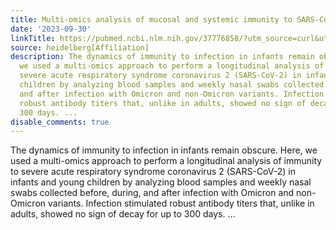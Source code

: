 ```yaml
---
title: Multi-omics analysis of mucosal and systemic immunity to SARS-CoV-2 after birth
date: '2023-09-30'
linkTitle: https://pubmed.ncbi.nlm.nih.gov/37776858/?utm_source=curl&utm_medium=rss&utm_campaign=pubmed-2&utm_content=1FakS-2QOkCT8HsMOQP1bCRQ4YzyumYOmxmF0moLsQ3dFB1E9V&fc=20220326224207&ff=20231001180753&v=2.17.9.post6+86293ac
source: heidelberg[Affiliation]
description: The dynamics of immunity to infection in infants remain obscure. Here,
  we used a multi-omics approach to perform a longitudinal analysis of immunity to
  severe acute respiratory syndrome coronavirus 2 (SARS-CoV-2) in infants and young
  children by analyzing blood samples and weekly nasal swabs collected before, during,
  and after infection with Omicron and non-Omicron variants. Infection stimulated
  robust antibody titers that, unlike in adults, showed no sign of decay for up to
  300 days. ...
disable_comments: true
---
```

The dynamics of immunity to infection in infants remain obscure. Here, we used a multi-omics approach to perform a longitudinal analysis of immunity to severe acute respiratory syndrome coronavirus 2 (SARS-CoV-2) in infants and young children by analyzing blood samples and weekly nasal swabs collected before, during, and after infection with Omicron and non-Omicron variants. Infection stimulated robust antibody titers that, unlike in adults, showed no sign of decay for up to 300 days. ...